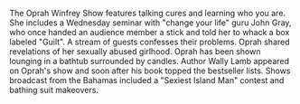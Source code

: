 The Oprah Winfrey Show features talking cures and learning who you are.
She includes a Wednesday seminar with "change your life" guru John Gray, who once handed an audience member a stick and told her to whack a box labeled "Guilt".
A stream of guests confesses their problems.
Oprah shared revelations of her sexually abused girlhood.
Oprah has been shown lounging in a bathtub surrounded by candles.
Author Wally Lamb appeared on Oprah's show and soon after his book topped the bestseller lists.
Shows broadcast from the Bahamas included a "Sexiest Island Man" contest and bathing suit makeovers.
